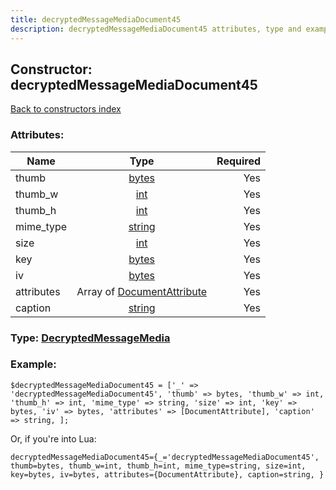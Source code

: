 ```yaml
---
title: decryptedMessageMediaDocument45
description: decryptedMessageMediaDocument45 attributes, type and example
---
```

## Constructor: decryptedMessageMediaDocument45  
[Back to constructors index](index.md)



### Attributes:

| Name     |    Type       | Required |
|----------|:-------------:|---------:|
|thumb|[bytes](../types/bytes.md) | Yes|
|thumb\_w|[int](../types/int.md) | Yes|
|thumb\_h|[int](../types/int.md) | Yes|
|mime\_type|[string](../types/string.md) | Yes|
|size|[int](../types/int.md) | Yes|
|key|[bytes](../types/bytes.md) | Yes|
|iv|[bytes](../types/bytes.md) | Yes|
|attributes|Array of [DocumentAttribute](../types/DocumentAttribute.md) | Yes|
|caption|[string](../types/string.md) | Yes|



### Type: [DecryptedMessageMedia](../types/DecryptedMessageMedia.md)


### Example:

```
$decryptedMessageMediaDocument45 = ['_' => 'decryptedMessageMediaDocument45', 'thumb' => bytes, 'thumb_w' => int, 'thumb_h' => int, 'mime_type' => string, 'size' => int, 'key' => bytes, 'iv' => bytes, 'attributes' => [DocumentAttribute], 'caption' => string, ];
```  

Or, if you're into Lua:  


```
decryptedMessageMediaDocument45={_='decryptedMessageMediaDocument45', thumb=bytes, thumb_w=int, thumb_h=int, mime_type=string, size=int, key=bytes, iv=bytes, attributes={DocumentAttribute}, caption=string, }

```


